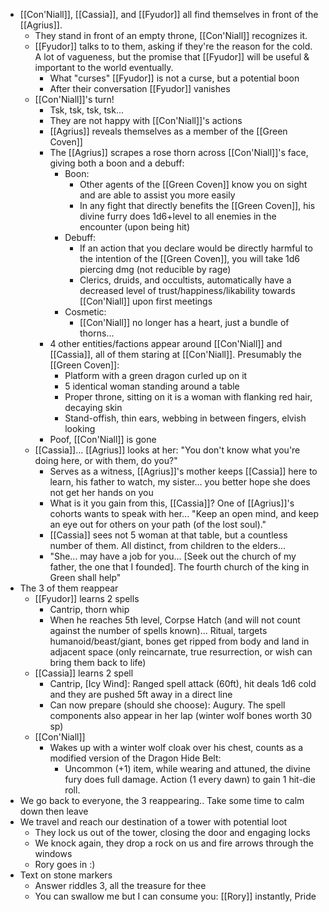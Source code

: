 - [[Con'Niall]], [[Cassia]], and [[Fyudor]] all find themselves in front of the [[Agrius]].
	- They stand in front of an empty throne, [[Con'Niall]] recognizes it.
	- [[Fyudor]] talks to to them, asking if they're the reason for the cold. A lot of vagueness, but the promise that [[Fyudor]] will be useful & important to the world eventually. 
		- What "curses" [[Fyudor]] is not a curse, but a potential boon
		- After their conversation [[Fyudor]] vanishes
	- [[Con'Niall]]'s turn!
		- Tsk, tsk, tsk, tsk...
		- They are not happy with [[Con'Niall]]'s actions
		- [[Agrius]] reveals themselves as a member of the [[Green Coven]]
		- The [[Agrius]] scrapes a rose thorn  across [[Con'Niall]]'s face, giving both a boon and a debuff:
			- Boon: 
				- Other agents of the [[Green Coven]] know you on sight and are able to assist you more easily
				- In any fight that directly benefits the [[Green Coven]], his divine furry does 1d6+level to all enemies in the encounter (upon being hit)
			- Debuff:
				- If an action that you declare would be directly harmful to the intention of the [[Green Coven]], you will take 1d6 piercing dmg (not reducible by rage)
				- Clerics, druids, and occultists, automatically have a decreased level of trust/happiness/likability towards [[Con'Niall]] upon first meetings
			- Cosmetic: 
				- [[Con'Niall]] no longer has a heart, just a bundle of thorns...
		- 4 other entities/factions appear around [[Con'Niall]] and [[Cassia]], all of them staring at [[Con'Niall]]. Presumably the [[Green Coven]]:
			- Platform with a green dragon curled up on it
			- 5 identical woman standing around a table
			- Proper throne, sitting on it is a woman with flanking red hair, decaying skin
			- Stand-offish, thin ears, webbing in between fingers, elvish looking
		- Poof, [[Con'Niall]] is gone
	- [[Cassia]]... [[Agrius]] looks at her: "You don't know what you're doing here, or with them, do you?"
		- Serves as a witness, [[Agrius]]'s mother keeps [[Cassia]] here to learn, his father to watch, my sister... you better hope she does not get her hands on you
		- What is it you gain from this, [[Cassia]]? One of [[Agrius]]'s cohorts wants to speak with her... "Keep an open mind, and keep an eye out for others on your path (of the lost soul)."
		- [[Cassia]] sees not 5 woman at that table, but a countless number of them. All distinct, from children to the elders... 
		- "She... may have a job for you... [Seek out the church of my father, the one that I founded]. The fourth church of the king in Green shall help"
- The 3 of them reappear
	- [[Fyudor]] learns 2 spells
		- Cantrip, thorn whip
		- When he reaches 5th level, Corpse Hatch (and will not count against the number of spells known)... Ritual, targets humanoid/beast/giant, bones get ripped from body and land in adjacent space (only reincarnate, true resurrection, or wish can bring them back to life)
	- [[Cassia]] learns 2 spell
		- Cantrip, [Icy Wind]: Ranged spell attack (60ft), hit deals 1d6 cold and they are pushed 5ft away in a direct line
		- Can now prepare (should she choose): Augury. The spell components also appear in her lap (winter wolf bones worth 30 sp)
	- [[Con'Niall]] 
		- Wakes up with a winter wolf cloak over his chest, counts as a modified version of the Dragon Hide Belt: 
			- Uncommon (+1) item, while wearing and attuned, the divine fury does full damage. Action (1 every dawn) to gain 1 hit-die roll.
- We go back to everyone, the 3 reappearing.. Take some time to calm down then leave
- We travel and reach our destination of a tower with potential loot
	- They lock us out of the tower, closing the door and engaging locks
	- We knock again, they drop a rock on us and fire arrows through the windows
	- Rory goes in :)
- Text on stone markers
	- Answer riddles 3, all the treasure for thee
	- You can swallow me but I can consume you: [[Rory]] instantly, Pride

